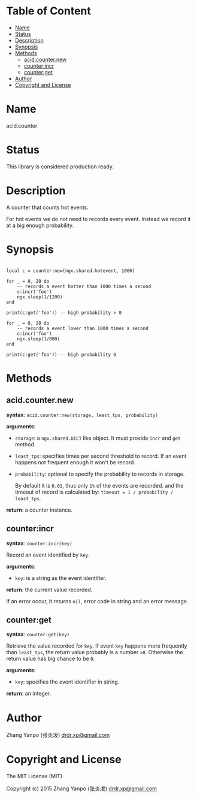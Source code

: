 <!-- START doctoc generated TOC please keep comment here to allow auto update -->
<!-- DON'T EDIT THIS SECTION, INSTEAD RE-RUN doctoc TO UPDATE -->
#   Table of Content

- [Name](#name)
- [Status](#status)
- [Description](#description)
- [Synopsis](#synopsis)
- [Methods](#methods)
  - [acid.counter.new](#acidcounternew)
  - [counter:incr](#counterincr)
  - [counter:get](#counterget)
- [Author](#author)
- [Copyright and License](#copyright-and-license)

<!-- END doctoc generated TOC please keep comment here to allow auto update -->


#   Name

acid.counter

#   Status

This library is considered production ready.

#   Description

A counter that counts hot events.

For hot events we do not need to records every event.
Instead we record it at a big enough probability.


#   Synopsis

```

local c = counter:new(ngx.shared.hotevent, 1000)

for _ = 0, 20 do
    -- records a event hotter than 1000 times a second
    c:incr('foo')
    ngx.sleep(1/1200)
end

print(c:get('foo')) -- high probability > 0

for _ = 0, 20 do
    -- records a event lower than 1000 times a second
    c:incr('foo')
    ngx.sleep(1/800)
end

print(c:get('foo')) -- high probability 0
```


#   Methods

##  acid.counter.new

**syntax**:
`acid.counter:new(storage, least_tps, probability)`

**arguments**:

-   `storage`:
    a `ngx.shared.DICT` like object.
    It must provide `incr` and `get` method.

-   `least_tps`:
    specifies times per second threshold to record.
    If an event happens not frequent enough it won't be record.

-   `probability`:
    optional to specify the probability to records in storage.

    By default it is `0.01`, thus only `1%` of the events are recorded.
    and the timeout of record is calculated by:
    `timeout = 1 / probability / least_tps`.

**return**:
a counter instance.


##  counter:incr

**syntax**:
`counter:incr(key)`

Record an event identified by `key`.

**arguments**:

-   `key`:
    is a string as the event identifier.

**return**:
the current value recorded.

If an error occur, it returns `nil`, error code in string and an error message.



##  counter:get

**syntax**:
`counter:get(key)`

Retrieve the value recorded for `key`.
If event `key` happens more frequently than `least_tps`,
the return value probably is a number `>0`.
Otherwise the return value has big chance to be `0`.

**arguments**:

-   `key`:
    specifies the event identifier in string.

**return**:
an integer.


#   Author

Zhang Yanpo (张炎泼) <drdr.xp@gmail.com>

#   Copyright and License

The MIT License (MIT)

Copyright (c) 2015 Zhang Yanpo (张炎泼) <drdr.xp@gmail.com>
